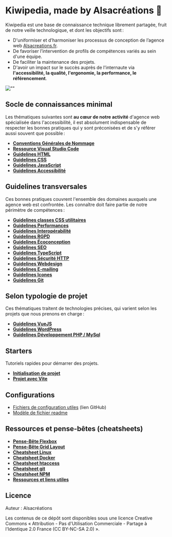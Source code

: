 # Kiwipedia, made by Alsacréations 🥝

Kiwipedia est une base de connaissance technique librement partagée, fruit de notre veille technologique, et dont les objectifs sont&#8239;:

- D'uniformiser et d’harmoniser les processus de conception de l’agence web [Alsacreations.fr](https://www.alsacreations.fr/).
- De favoriser l’intervention de profils de compétences variés au sein d'une équipe.
- De faciliter la maintenance des projets.
- D'avoir un impact sur le succès auprès de l'internaute via **l'accessibilité, la qualité, l'ergonomie, la performance, le référencement**.

![""](images/kiwipedia-illust.jpg)

## Socle de connaissances minimal

Les thématiques suivantes sont **au c&oelig;ur de notre activité** d'agence web spécialisée dans l'accessibilité, il est absolument indispensable de respecter les bonnes pratiques qui y sont préconisées et de s'y référer aussi souvent que possible&#8239;:

- [**Conventions Générales de Nommage**](guidelines/naming-conventions.md)
- [**Ressource Visual Studio Code**](resources/vscode.md)
- [**Guidelines HTML**](guidelines/html.md)
- [**Guidelines CSS**](guidelines/css.md)
- [**Guidelines JavaScript**](guidelines/javascript.md)
- [**Guidelines Accessibilité**](guidelines/accessibility.md)
  
## Guidelines transversales

Ces bonnes pratiques couvrent l'ensemble des domaines auxquels une agence web est confrontée. Les connaître doit faire partie de notre périmètre de compétences&#8239;:

- [**Guidelines classes CSS utilitaires**](guidelines/css-utilities.md)
- [**Guidelines Performances**](guidelines/performances.md)
- [**Guidelines Interopérabilité**](guidelines/interoperabilite.md)
- [**Guidelines RGPD**](guidelines/rgpd.md)
- [**Guidelines Écoconception**](guidelines/ecoconception.md)
- [**Guidelines SEO**](guidelines/seo.md)
- [**Guidelines TypeScript**](guidelines/typescript.md)
- [**Guidelines Sécurité HTTP**](guidelines/http-security.md)
- [**Guidelines Webdesign**](guidelines/webdesign.md)
- [**Guidelines E-mailing**](guidelines/e-mailing.md)
- [**Guidelines Icones**](guidelines/icons.md)
- [**Guidelines Git**](guidelines/git.md)

## Selon typologie de projet

Ces thématiques traitent de technologies précises, qui varient selon les projets que nous prenons en charge&#8239;:

- [**Guidelines VueJS**](guidelines/vue.md)
- [**Guidelines WordPress**](guidelines/wordpress.md)
- [**Guidelines Développement PHP / MySql**](guidelines/php-mysql.md)

## Starters

Tutoriels rapides pour démarrer des projets.

- [**Initialisation de projet**](starters/project-init.md)
- [**Projet avec Vite**](starters/vite.md)

## Configurations

- [Fichiers de configuration utiles](https://github.com/alsacreations/kiwipedia/tree/main/configs) (lien GitHub)
- [Modèle de fichier readme](configs/README.md)

## Ressources et pense-bêtes (cheatsheets)

- [**Pense-Bête Flexbox**](resources/flexbox-cheatsheet.png)
- [**Pense-Bête Grid Layout**](resources/grid-cheatsheet.png)
- [**Cheatsheet Linux**](resources/linux.md)
- [**Cheatsheet Docker**](resources/docker.md)
- [**Cheatsheet htaccess**](resources/htaccess.md)
- [**Cheatsheet git**](resources/git.md)
- [**Cheatsheet NPM**](resources/npm.md)
- [**Ressources et liens utiles**](resources/links.md)

## Licence

Auteur : Alsacréations

Les contenus de ce dépôt sont disponibles sous une licence Creative Commons « Attribution - Pas d'Utilisation Commerciale - Partage à l'Identique 2.0 France (CC BY-NC-SA 2.0) ».
